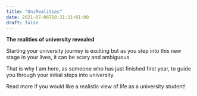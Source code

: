 ```yaml
---
title: "UniRealities"
date: 2021-07-06T10:31:31+01:00
draft: false
---
```


**The realities of university revealed**


Starting your university journey is exciting but as you step into this new stage in your lives, it can be scary and ambiguous. 

That is why I am here, as someone who has just finished first year, to guide you through your initial steps into university.

Read more if you would like a realistic view of life as a university student! 







